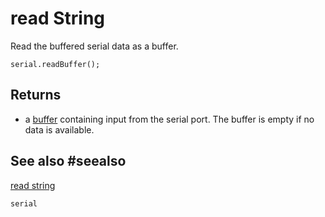 # read String

Read the buffered serial data as a buffer.

```sig
serial.readBuffer();
```

## Returns

* a [buffer](/types/buffer) containing input from the serial port. The buffer is empty if no data is available.

## See also #seealso

[read string](/reference/serial/read-string)

```package
serial
```